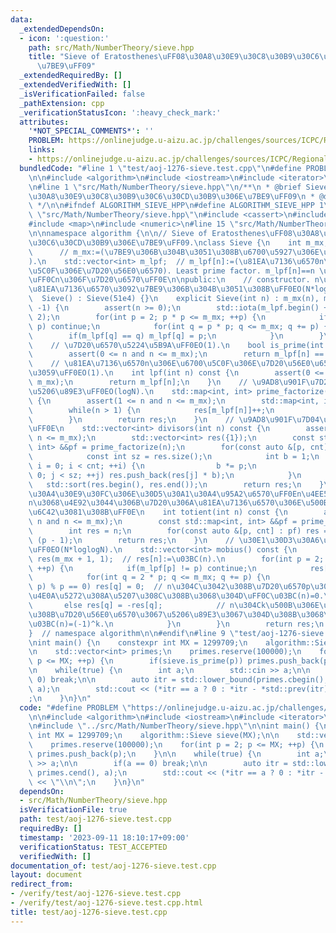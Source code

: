 ```yaml
---
data:
  _extendedDependsOn:
  - icon: ':question:'
    path: src/Math/NumberTheory/sieve.hpp
    title: "Sieve of Eratosthenes\uFF08\u30A8\u30E9\u30C8\u30B9\u30C6\u30CD\u30B9\u306E\
      \u7BE9\uFF09"
  _extendedRequiredBy: []
  _extendedVerifiedWith: []
  _isVerificationFailed: false
  _pathExtension: cpp
  _verificationStatusIcon: ':heavy_check_mark:'
  attributes:
    '*NOT_SPECIAL_COMMENTS*': ''
    PROBLEM: https://onlinejudge.u-aizu.ac.jp/challenges/sources/ICPC/Regional/1276
    links:
    - https://onlinejudge.u-aizu.ac.jp/challenges/sources/ICPC/Regional/1276
  bundledCode: "#line 1 \"test/aoj-1276-sieve.test.cpp\"\n#define PROBLEM \"https://onlinejudge.u-aizu.ac.jp/challenges/sources/ICPC/Regional/1276\"\
    \n\n#include <algorithm>\n#include <iostream>\n#include <iterator>\n#include <vector>\n\
    \n#line 1 \"src/Math/NumberTheory/sieve.hpp\"\n/**\n * @brief Sieve of Eratosthenes\uFF08\
    \u30A8\u30E9\u30C8\u30B9\u30C6\u30CD\u30B9\u306E\u7BE9\uFF09\n * @docs docs/Math/NumberTheory/sieve.md\n\
    \ */\n\n#ifndef ALGORITHM_SIEVE_HPP\n#define ALGORITHM_SIEVE_HPP 1\n\n#line 10\
    \ \"src/Math/NumberTheory/sieve.hpp\"\n#include <cassert>\n#include <cmath>\n\
    #include <map>\n#include <numeric>\n#line 15 \"src/Math/NumberTheory/sieve.hpp\"\
    \n\nnamespace algorithm {\n\n// Sieve of Eratosthenes\uFF08\u30A8\u30E9\u30C8\u30B9\
    \u30C6\u30CD\u30B9\u306E\u7BE9\uFF09.\nclass Sieve {\n    int m_mx;          \
    \      // m_mx:=(\u7BE9\u306B\u304B\u3051\u308B\u6700\u5927\u306E\u81EA\u7136\u6570\
    ).\n    std::vector<int> m_lpf;  // m_lpf[n]:=(\u81EA\u7136\u6570n\u306E\u6700\
    \u5C0F\u306E\u7D20\u56E0\u6570). Least prime factor. m_lpf[n]==n \u306E\u3068\u304D\
    \uFF0Cn\u306F\u7D20\u6570\uFF0E\n\npublic:\n    // constructor. n\u4EE5\u4E0B\u306E\
    \u81EA\u7136\u6570\u3092\u7BE9\u306B\u304B\u3051\u308B\uFF0EO(N*loglogN).\n  \
    \  Sieve() : Sieve(51e4) {}\n    explicit Sieve(int n) : m_mx(n), m_lpf(n + 1,\
    \ -1) {\n        assert(n >= 0);\n        std::iota(m_lpf.begin() + 2, m_lpf.end(),\
    \ 2);\n        for(int p = 2; p * p <= m_mx; ++p) {\n            if(m_lpf[p] !=\
    \ p) continue;\n            for(int q = p * p; q <= m_mx; q += p) {\n        \
    \        if(m_lpf[q] == q) m_lpf[q] = p;\n            }\n        }\n    }\n\n\
    \    // \u7D20\u6570\u5224\u5B9A\uFF0EO(1).\n    bool is_prime(int n) const {\n\
    \        assert(0 <= n and n <= m_mx);\n        return m_lpf[n] == n;\n    }\n\
    \    // \u81EA\u7136\u6570n\u306E\u6700\u5C0F\u306E\u7D20\u56E0\u6570\u3092\u8FD4\
    \u3059\uFF0EO(1).\n    int lpf(int n) const {\n        assert(0 <= n and n <=\
    \ m_mx);\n        return m_lpf[n];\n    }\n    // \u9AD8\u901F\u7D20\u56E0\u6570\
    \u5206\u89E3\uFF0EO(logN).\n    std::map<int, int> prime_factorize(int n) const\
    \ {\n        assert(1 <= n and n <= m_mx);\n        std::map<int, int> res;\n\
    \        while(n > 1) {\n            res[m_lpf[n]]++;\n            n /= m_lpf[n];\n\
    \        }\n        return res;\n    }\n    // \u9AD8\u901F\u7D04\u6570\u5217\u6319\
    \uFF0E\n    std::vector<int> divisors(int n) const {\n        assert(1 <= n and\
    \ n <= m_mx);\n        std::vector<int> res({1});\n        const std::map<int,\
    \ int> &&pf = prime_factorize(n);\n        for(const auto &[p, cnt] : pf) {\n\
    \            const int sz = res.size();\n            int b = 1;\n            for(int\
    \ i = 0; i < cnt; ++i) {\n                b *= p;\n                for(int j =\
    \ 0; j < sz; ++j) res.push_back(res[j] * b);\n            }\n        }\n     \
    \   std::sort(res.begin(), res.end());\n        return res;\n    }\n    // \u30AA\
    \u30A4\u30E9\u30FC\u306E\u30D5\u30A1\u30A4\u95A2\u6570\uFF0En\u4EE5\u4E0B\u3067\
    n\u3068\u4E92\u3044\u306B\u7D20\u306A\u81EA\u7136\u6570\u306E\u500B\u6570\u3092\
    \u6C42\u3081\u308B\uFF0E\n    int totient(int n) const {\n        assert(1 <=\
    \ n and n <= m_mx);\n        const std::map<int, int> &&pf = prime_factorize(n);\n\
    \        int res = n;\n        for(const auto &[p, cnt] : pf) res = res / p *\
    \ (p - 1);\n        return res;\n    }\n    // \u30E1\u30D3\u30A6\u30B9\u95A2\u6570\
    \uFF0EO(N*loglogN).\n    std::vector<int> mobius() const {\n        std::vector<int>\
    \ res(m_mx + 1, 1);  // res[n]:=\u03BC(n).\n        for(int p = 2; p <= m_mx;\
    \ ++p) {\n            if(m_lpf[p] != p) continue;\n            res[p] = -1;\n\
    \            for(int q = 2 * p; q <= m_mx; q += p) {\n                if((q /\
    \ p) % p == 0) res[q] = 0;  // n\u304C\u3042\u308B\u7D20\u6570p\u30672\u56DE\u4EE5\
    \u4E0A\u5272\u308A\u5207\u308C\u308B\u3068\u304D\uFF0C\u03BC(n)=0.\n         \
    \       else res[q] = -res[q];            // n\u304Ck\u500B\u306E\u76F8\u7570\u306A\
    \u308B\u7D20\u56E0\u6570\u3067\u5206\u89E3\u3067\u304D\u308B\u3068\u304D\uFF0C\
    \u03BC(n)=(-1)^k.\n            }\n        }\n        return res;\n    }\n};\n\n\
    }  // namespace algorithm\n\n#endif\n#line 9 \"test/aoj-1276-sieve.test.cpp\"\n\
    \nint main() {\n    constexpr int MX = 1299709;\n    algorithm::Sieve sieve(MX);\n\
    \n    std::vector<int> primes;\n    primes.reserve(100000);\n    for(int p = 2;\
    \ p <= MX; ++p) {\n        if(sieve.is_prime(p)) primes.push_back(p);\n    }\n\
    \n    while(true) {\n        int a;\n        std::cin >> a;\n\n        if(a ==\
    \ 0) break;\n\n        auto itr = std::lower_bound(primes.cbegin(), primes.cend(),\
    \ a);\n        std::cout << (*itr == a ? 0 : *itr - *std::prev(itr)) << \"\\n\"\
    ;\n    }\n}\n"
  code: "#define PROBLEM \"https://onlinejudge.u-aizu.ac.jp/challenges/sources/ICPC/Regional/1276\"\
    \n\n#include <algorithm>\n#include <iostream>\n#include <iterator>\n#include <vector>\n\
    \n#include \"../src/Math/NumberTheory/sieve.hpp\"\n\nint main() {\n    constexpr\
    \ int MX = 1299709;\n    algorithm::Sieve sieve(MX);\n\n    std::vector<int> primes;\n\
    \    primes.reserve(100000);\n    for(int p = 2; p <= MX; ++p) {\n        if(sieve.is_prime(p))\
    \ primes.push_back(p);\n    }\n\n    while(true) {\n        int a;\n        std::cin\
    \ >> a;\n\n        if(a == 0) break;\n\n        auto itr = std::lower_bound(primes.cbegin(),\
    \ primes.cend(), a);\n        std::cout << (*itr == a ? 0 : *itr - *std::prev(itr))\
    \ << \"\\n\";\n    }\n}\n"
  dependsOn:
  - src/Math/NumberTheory/sieve.hpp
  isVerificationFile: true
  path: test/aoj-1276-sieve.test.cpp
  requiredBy: []
  timestamp: '2023-09-11 18:10:17+09:00'
  verificationStatus: TEST_ACCEPTED
  verifiedWith: []
documentation_of: test/aoj-1276-sieve.test.cpp
layout: document
redirect_from:
- /verify/test/aoj-1276-sieve.test.cpp
- /verify/test/aoj-1276-sieve.test.cpp.html
title: test/aoj-1276-sieve.test.cpp
---
```

